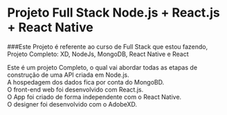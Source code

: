# Projeto Full Stack Node.js + React.js + React Native

###Este Projeto é referente ao curso de Full Stack que estou fazendo, Projeto Completo: XD, NodeJs, MongoDB, React Native e React

Este é um projeto Completo, o qual vai abordar todas as etapas de construção de uma API criada em Node.js. <br/>
A hospedagem dos dados fica por conta do MongoBD. <br />
O front-end web foi desenvolvido com React.js. <br/>
O App foi criado de forma independente com o React Native. <br/>
O designer foi desenvolvido com o AdobeXD.

